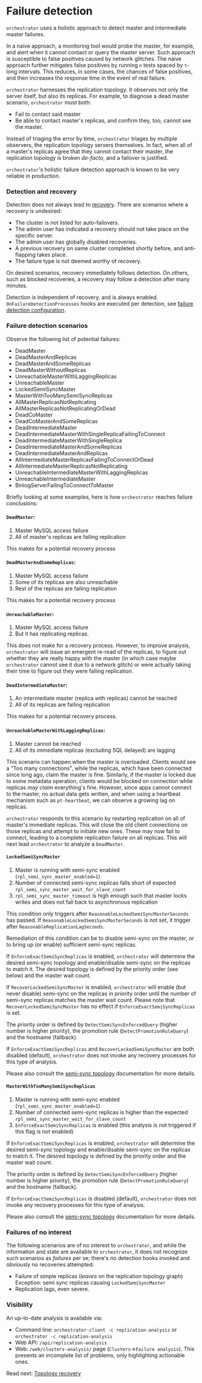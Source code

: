 # Failure detection

`orchestrator` uses a holistic approach to detect master and intermediate master failures.

In a naive approach, a monitoring tool would probe the master, for example, and alert when it cannot contact or query the master server. Such approach is susceptible to false positives caused by network glitches. The naive approach further mitigates false positives by running `n` tests spaced by `t`-long intervals. This reduces, in some cases, the chances of false positives, and then increases the response time in the event of real failure.

`orchestrator` harnesses the replication topology. It observes not only the server itself, but also its replicas. For example, to diagnose a dead master scenario, `orchestrator` must both:

- Fail to contact said master
- Be able to contact master's replicas, and confirm they, too, cannot see the master.

Instead of triaging the error by time, `orchestrator` triages by multiple observers, the replication topology servers themselves. In fact, when all of a master's replicas agree that they cannot contact their master, the replication topology is broken _de-facto_, and a failover is justified.

`orchestrator`'s holistic failure detection approach is known to be very reliable in production.

### Detection and recovery

Detection does not always lead to [recovery](topology-recovery.md). There are scenarios where a recovery is undesired:

- The cluster is not listed for auto-failovers.
- The admin user has indicated a recovery should not take place on the specific server.
- The admin user has globally disabled recoveries.
- A previous recovery on same cluster completed shortly before, and anti-flapping takes place.
- The failure type is not deemed worthy of recovery.

On desired scenarios, recovery immediately follows detection. On others, such as blocked recoveries, a recovery may follow a detection after many minutes.

Detection is independent of recovery, and is always enabled. `OnFailureDetectionProcesses` hooks are executed per detection, see [failure detection configuration](configuration-failure-detection.md).

### Failure detection scenarios

Observe the following list of potential failures:

* DeadMaster
* DeadMasterAndReplicas
* DeadMasterAndSomeReplicas
* DeadMasterWithoutReplicas
* UnreachableMasterWithLaggingReplicas
* UnreachableMaster
* LockedSemiSyncMaster
* MasterWithTooManySemiSyncReplicas
* AllMasterReplicasNotReplicating
* AllMasterReplicasNotReplicatingOrDead
* DeadCoMaster
* DeadCoMasterAndSomeReplicas
* DeadIntermediateMaster
* DeadIntermediateMasterWithSingleReplicaFailingToConnect
* DeadIntermediateMasterWithSingleReplica
* DeadIntermediateMasterAndSomeReplicas
* DeadIntermediateMasterAndReplicas
* AllIntermediateMasterReplicasFailingToConnectOrDead
* AllIntermediateMasterReplicasNotReplicating
* UnreachableIntermediateMasterWithLaggingReplicas
* UnreachableIntermediateMaster
* BinlogServerFailingToConnectToMaster

Briefly looking at some examples, here is how `orchestrator` reaches failure conclusions:

#### `DeadMaster`:

1. Master MySQL access failure
2. All of master's replicas are failing replication

This makes for a potential recovery process

#### `DeadMasterAndSomeReplicas`:

1. Master MySQL access failure
2. Some of its replicas are also unreachable
3. Rest of the replicas are failing replication

This makes for a potential recovery process

#### `UnreachableMaster`:

1. Master MySQL access failure
2. But it has replicating replicas.

This does not make for a recovery process. However, to improve analysis, `orchestrator` will
issue an emergent re-read of the replicas, to figure out whether they are really happy with the master
(in which case maybe `orchestrator` cannot see it due to a network glitch) or were actually taking
their time to figure out they were failing replication.

#### `DeadIntermediateMaster`:

1. An intermediate master (replica with replicas) cannot be reached
2. All of its replicas are failing replication

This makes for a potential recovery process.

#### `UnreachableMasterWithLaggingReplicas`:

1. Master cannot be reached
2. All of its immediate replicas (excluding SQL delayed) are lagging

This scenario can happen when the master is overloaded. Clients would see a "Too many connections", while the replicas, which have been connected since long ago, claim the master is fine. Similarly, if the master is locked due to some metadata operation, clients would be blocked on connection while replicas _may claim_ everything's fine. However, since apps cannot connect to the master, no actual data gets written, and when using a heartbeat mechanism such as `pt-heartbeat`, we can observe a growing lag on replicas.

`orchestrator` responds to this scenario by restarting replication on all of master's immediate replicas. This will close the old client connections on those replicas and attempt to initiate new ones. These may now fail to connect, leading to a complete replication failure on all replicas. This will next lead `orchestrator` to analyze a `DeadMaster`.

#### `LockedSemiSyncMaster`

1. Master is running with semi-sync enabled (`rpl_semi_sync_master_enabled=1`)
2. Number of connected semi-sync replicas falls short of expected `rpl_semi_sync_master_wait_for_slave_count`
3. `rpl_semi_sync_master_timeout` is high enough such that master locks writes and does not fall back to asynchronous replication

This condition only triggers after `ReasonableLockedSemiSyncMasterSeconds` has passed. If `ReasonableLockedSemiSyncMasterSeconds` is not set, 
it trigger after `ReasonableReplicationLagSeconds`.

Remediation of this condition can be to disable semi-sync on the master, or to bring up (or enable) sufficient semi-sync replicas.

If `EnforceExactSemiSyncReplicas` is enabled, `orchestrator` will determine the desired semi-sync topology and enable/disable semi-sync on the replicas to match it.
The desired topology is defined by the priority order (see below) and the master wait count.

If `RecoverLockedSemiSyncMaster` is enabled, `orchestrator` will enable (but never disable) semi-sync on the replicas in priority order until
the number of semi-sync replicas matches the master wait count. Please note that `RecoverLockedSemiSyncMaster` has no effect if `EnforceExactSemiSyncReplicas` is set.

The priority order is defined by `DetectSemiSyncEnforcedQuery` (higher number is higher priority), the promotion rule (`DetectPromotionRuleQuery`) and the hostname (fallback).

If `EnforceExactSemiSyncReplicas` and `RecoverLockedSemiSyncMaster` are both disabled (default), `orchestrator` does not invoke any recovery processes for this type of analysis.

Please also consult the [semi-sync topology](configuration-discovery-classifying.md#semi-sync-topology) documentation for more details.

#### `MasterWithTooManySemiSyncReplicas`

1. Master is running with semi-sync enabled (`rpl_semi_sync_master_enabled=1`)
2. Number of connected semi-sync replicas is higher than the expected `rpl_semi_sync_master_wait_for_slave_count`
3. `EnforceExactSemiSyncReplicas` is enabled (this analysis is not triggered if this flag is not enabled)

If `EnforceExactSemiSyncReplicas` is enabled, `orchestrator` will determine the desired semi-sync topology and enable/disable semi-sync on the replicas to match it.
The desired topology is defined by the priority order and the master wait count.

The priority order is defined by `DetectSemiSyncEnforcedQuery` (higher number is higher priority), the promotion rule (`DetectPromotionRuleQuery`) and the hostname (fallback).

If `EnforceExactSemiSyncReplicas` is disabled (default), `orchestrator` does not invoke any recovery processes for this type of analysis.

Please also consult the [semi-sync topology](configuration-discovery-classifying.md#semi-sync-topology) documentation for more details.

### Failures of no interest

The following scenarios are of no interest to `orchestrator`, and while the information and state are available to `orchestrator`, it does not recognize such scenarios as _failures_ per se; there's no detection hooks invoked and obviously no recoveries attempted:

- Failure of simple replicas (_leaves_ on the replication topology graph)
  Exception: semi sync replicas causing `LockedSemiSyncMaster`
- Replication lags, even severe.

### Visibility

An up-to-date analysis is available via:

- Command line: `orchestrator-client -c replication-analysis`
  or `orchestrator -c replication-analysis`
- Web API: `/api/replication-analysis`
- Web: `/web/clusters-analysis/` page (`Clusters`->`Failure analysis`).
  This presents an incomplete list of problems, only highlighting actionable ones.

Read next: [Topology recovery](topology-recovery.md)
